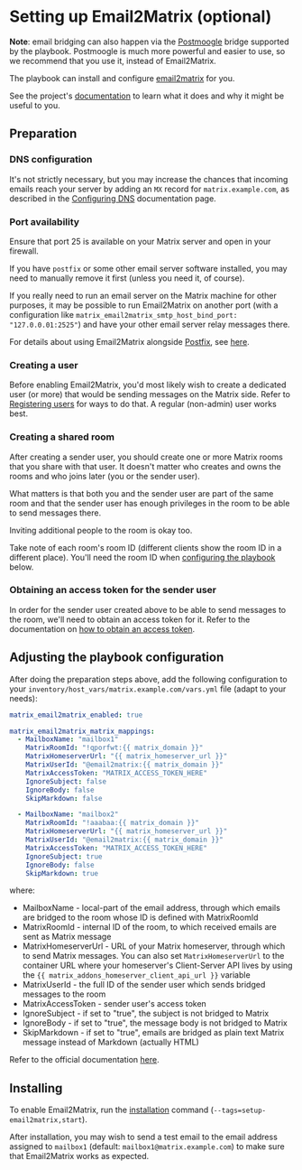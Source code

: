 # Setting up Email2Matrix (optional)

**Note**: email bridging can also happen via the [Postmoogle](configuring-playbook-bridge-postmoogle.md) bridge supported by the playbook. Postmoogle is much more powerful and easier to use, so we recommend that you use it, instead of Email2Matrix.

The playbook can install and configure [email2matrix](https://github.com/devture/email2matrix) for you.

See the project's [documentation](https://github.com/devture/email2matrix/blob/master/docs/README.md) to learn what it does and why it might be useful to you.


## Preparation

### DNS configuration

It's not strictly necessary, but you may increase the chances that incoming emails reach your server by adding an `MX` record for `matrix.example.com`, as described in the [Configuring DNS](configuring-dns.md) documentation page.

### Port availability

Ensure that port 25 is available on your Matrix server and open in your firewall.

If you have `postfix` or some other email server software installed, you may need to manually remove it first (unless you need it, of course).

If you really need to run an email server on the Matrix machine for other purposes, it may be possible to run Email2Matrix on another port (with a configuration like `matrix_email2matrix_smtp_host_bind_port: "127.0.0.01:2525"`) and have your other email server relay messages there.

For details about using Email2Matrix alongside [Postfix](http://www.postfix.org/), see [here](https://github.com/devture/email2matrix/blob/master/docs/setup_with_postfix.md).

### Creating a user

Before enabling Email2Matrix, you'd most likely wish to create a dedicated user (or more) that would be sending messages on the Matrix side. Refer to [Registering users](registering-users.md) for ways to do that. A regular (non-admin) user works best.

### Creating a shared room

After creating a sender user, you should create one or more Matrix rooms that you share with that user. It doesn't matter who creates and owns the rooms and who joins later (you or the sender user).

What matters is that both you and the sender user are part of the same room and that the sender user has enough privileges in the room to be able to send messages there.

Inviting additional people to the room is okay too.

Take note of each room's room ID (different clients show the room ID in a different place). You'll need the room ID when [configuring the playbook](#adjusting-the-playbook-configuration) below.

### Obtaining an access token for the sender user

In order for the sender user created above to be able to send messages to the room, we'll need to obtain an access token for it. Refer to the documentation on [how to obtain an access token](obtaining-access-tokens.md).

## Adjusting the playbook configuration

After doing the preparation steps above, add the following configuration to your `inventory/host_vars/matrix.example.com/vars.yml` file (adapt to your needs):

```yaml
matrix_email2matrix_enabled: true

matrix_email2matrix_matrix_mappings:
  - MailboxName: "mailbox1"
    MatrixRoomId: "!qporfwt:{{ matrix_domain }}"
    MatrixHomeserverUrl: "{{ matrix_homeserver_url }}"
    MatrixUserId: "@email2matrix:{{ matrix_domain }}"
    MatrixAccessToken: "MATRIX_ACCESS_TOKEN_HERE"
    IgnoreSubject: false
    IgnoreBody: false
    SkipMarkdown: false

  - MailboxName: "mailbox2"
    MatrixRoomId: "!aaabaa:{{ matrix_domain }}"
    MatrixHomeserverUrl: "{{ matrix_homeserver_url }}"
    MatrixUserId: "@email2matrix:{{ matrix_domain }}"
    MatrixAccessToken: "MATRIX_ACCESS_TOKEN_HERE"
    IgnoreSubject: true
    IgnoreBody: false
    SkipMarkdown: true
```

where:

* MailboxName - local-part of the email address, through which emails are bridged to the room whose ID is defined with MatrixRoomId
* MatrixRoomId - internal ID of the room, to which received emails are sent as Matrix message
* MatrixHomeserverUrl - URL of your Matrix homeserver, through which to send Matrix messages. You can also set `MatrixHomeserverUrl` to the container URL where your homeserver's Client-Server API lives by using the `{{ matrix_addons_homeserver_client_api_url }}` variable
* MatrixUserId - the full ID of the sender user which sends bridged messages to the room
* MatrixAccessToken - sender user's access token
* IgnoreSubject - if set to "true", the subject is not bridged to Matrix
* IgnoreBody - if set to "true", the message body is not bridged to Matrix
* SkipMarkdown - if set to "true", emails are bridged as plain text Matrix message instead of Markdown (actually HTML)

Refer to the official documentation [here](https://github.com/devture/email2matrix/blob/master/docs/configuration.md).

## Installing

To enable Email2Matrix, run the [installation](installing.md) command (`--tags=setup-email2matrix,start`).

After installation, you may wish to send a test email to the email address assigned to `mailbox1` (default: `mailbox1@matrix.example.com`) to make sure that Email2Matrix works as expected.
